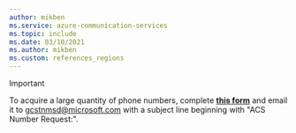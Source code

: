 ```yaml
---
author: mikben
ms.service: azure-communication-services
ms.topic: include
ms.date: 03/10/2021
ms.author: mikben
ms.custom: references_regions
---
```


> [!IMPORTANT]
> To acquire a large quantity of phone numbers, complete **[this form](https://github.com/Azure/Communication/blob/master/Forms/ACS%20-%20Bulk%20Number%20Acquisition.docx)** and email it to gcstnmsd@microsoft.com with a subject line beginning with "ACS Number Request:".

